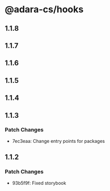 # @adara-cs/hooks

## 1.1.8

## 1.1.7

## 1.1.6

## 1.1.5

## 1.1.4

## 1.1.3

### Patch Changes

- 7ec3eaa: Change entry points for packages

## 1.1.2

### Patch Changes

- 93b5f9f: Fixed storybook
